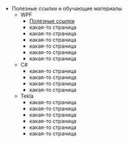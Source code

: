 - Полезные ссылки и обучающие материалы
  - WPF
    - [Полезные ссылки](wpf/links.md)
    - какая-то страница
    - какая-то страница
    - какая-то страница
    - какая-то страница
    - какая-то страница
    - какая-то страница
  - C#
    - какая-то страница
    - какая-то страница
    - какая-то страница
    - какая-то страница
  - Tekla
    - какая-то страница
    - какая-то страница
    - какая-то страница
    - какая-то страница
    - какая-то страница
    - какая-то страница    
